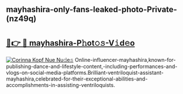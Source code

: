 ## mayhashira-only-fans​-leaked-photo​-Private-(nz49q)


# <h2><a href="https://mediaupload.pro?title=mayhashira&ref=git">🔗👉 🔴 mayhashira-P𝚑ot𝚘𝚜-V𝚒d𝚎o</a></h2>

[![Corinna Kopf Nue Nu𝚍e𝚜](https://i.imgur.com/0qMVB7G.gif)](https://mediaupload.pro?title=mayhashira&ref=git)
Online-influencer-mayhashira,known-for-publishing-dance-and-lifestyle-content,-including-performances-and-vlogs-on-social-media-platforms.Brilliant-ventriloquist-assistant-mayhashira,celebrated-for-their-exceptional-abilities-and-accomplishments-in-assisting-ventriloquists.  